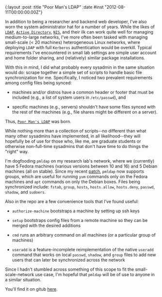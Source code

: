 {:layout :post
 :title "Poor Man's LDAP"
 :date #inst "2012-08-11T00:00:00.00Z"}

In addition to being a researcher and backend web developer, I've also
worn the system administrator hat for a number of years.  While the
likes of [`LDAP`][1], [`Active Directory`][2], [`NIS`][3], and their
ilk can work quite well for managing medium-to-large networks, I've
more often been tasked with managing small-scale (< 20 machines)
heterogeneous Linux networks, where deploying `LDAP` with full
`Kerberos` authentication would be overkill.  Typical requirements
I've encountered in small lab settings are simple user account and
home folder sharing, and (relatively) similar package installations.

With this in mind, I did what probably every sysadmin in the same
situation would do: scrape together a simple set of scripts to handle
basic file synchronization for me.  Specifically, I noticed two
prevalent requirements among config files being synced:

* machines and/or distros have a common header or footer that must be
  included (e.g., a list of system users in `/etc/passwd`), and

* specific machines (e.g., servers) shouldn't have some files synced
  with the rest of the machines (e.g., file shares might be different
  on a server).

Thus, [`Poor Man's LDAP`][4] was born.

While nothing more than a collection of scripts--no different than
what many other sysadmins have implemented, in all likelihood--they
will hopefully be of use for those who, like me, are graduate students
or otherwise non-full-time sysadmins that don't have time to do things
the "right" way.

I'm dogfooding `pmldap` on my research lab's network, where we
(currently) have 5 Fedora machines (various versions between 10 and
16) and 5 Debian machines (all on stable).  Since my recent
[patch][5], `pmldap` now supports groups, which are useful for running
`yum` commands only on the Fedora machines and `apt` commands on only
the Debian boxes.  Files being synchronized include: `fstab`, `group`,
`hosts`, `hosts.allow`, `hosts.deny`, `passwd`, `shadow`, and
`sudoers`.

Also in the repo are a few convenience tools that I've found useful:

* `authorize-machine` bootstraps a machine by setting up ssh keys

* `setup` bootstraps config files from a remote machine so they can be
  merged with the desired additions

* `cmd` runs an arbitrary command on all machines (or a particular
  group of machines)

* `useradd` is a feature-incomplete reimplementation of the native
  `useradd` command that works on local `passwd`, `shadow`, and
  `group` files to add new users that can later be synchronized across
  the network

Since I hadn't stumbled across something of this scope to fit the
small-scale-network use case, I'm hopeful that `pmldap` will be of use
to anyone in a similar situation.

You'll find it on gitub [here][4].

[1]: https://en.wikipedia.org/wiki/Ldap
[2]: https://en.wikipedia.org/wiki/Active_directory
[3]: https://en.wikipedia.org/wiki/Network_Information_Service
[4]: https://github.com/malloc47/pmldap
[5]: https://github.com/malloc47/pmldap/commit/ab8918c17f22d2a9dabd6ea9ca97b39c9cdc968a
